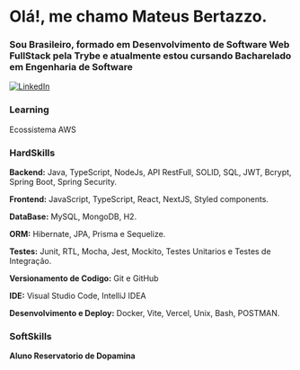 # Olá!, me chamo Mateus Bertazzo.
### Sou Brasileiro, formado em Desenvolvimento de Software Web FullStack pela Trybe e atualmente estou cursando Bacharelado em Engenharia de Software  

[![LinkedIn](https://img.shields.io/badge/linkedin-%230077B5.svg?style=for-the-badge&logo=linkedin&logoColor=white)](https://www.linkedin.com/in/mateus-bertazzo-dev/)

### Learning
<div>
  Ecossistema AWS
</div>


### HardSkills
  **Backend:** Java, TypeScript, NodeJs, API RestFull, SOLID, SQL, JWT, Bcrypt, Spring Boot, Spring Security.

  **Frontend:** JavaScript, TypeScript, React, NextJS, Styled components.

  **DataBase:** MySQL, MongoDB, H2.

  **ORM:** Hibernate, JPA, Prisma e Sequelize.

  **Testes:** Junit, RTL, Mocha, Jest, Mockito, Testes Unitarios e Testes de Integração.

  **Versionamento de Codigo:** Git e GitHub

  **IDE:** Visual Studio Code, IntelliJ IDEA

  **Desenvolvimento e Deploy:** Docker, Vite, Vercel, Unix, Bash, POSTMAN.

### SoftSkills

**Aluno Reservatorio de Dopamina**
